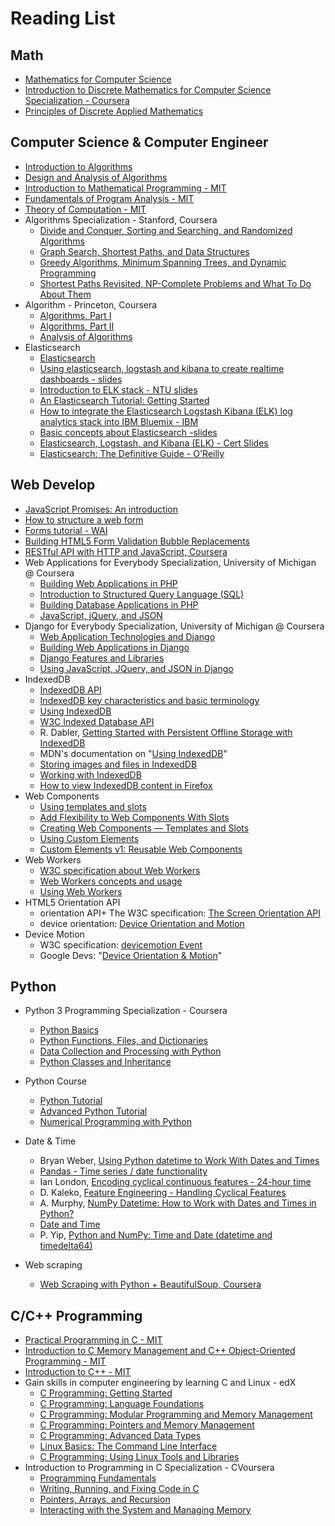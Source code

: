 # Reading List


## Math

+ [Mathematics for Computer Science](https://tinyurl.com/mtcdtkz)
+ [Introduction to Discrete Mathematics for Computer Science Specialization - Coursera](https://www.coursera.org/specializations/discrete-mathematics)
+ [Principles of Discrete Applied Mathematics](https://tinyurl.com/y5m5fblp)


## Computer Science & Computer Engineer

+ [Introduction to Algorithms](https://tinyurl.com/j5bc9md)
+ [Design and Analysis of Algorithms](https://tinyurl.com/hoq3768)
+ [Introduction to Mathematical Programming - MIT](https://tinyurl.com/y5kyx76y)
+ [Fundamentals of Program Analysis - MIT](https://tinyurl.com/y632qdmx)
+ [Theory of Computation - MIT](https://tinyurl.com/y64s55ox)
+ Algorithms Specialization - Stanford, Coursera
  + [Divide and Conquer, Sorting and Searching, and Randomized Algorithms](https://www.coursera.org/learn/algorithms-divide-conquer)
  + [Graph Search, Shortest Paths, and Data Structures](https://www.coursera.org/learn/algorithms-graphs-data-structures)
  + [Greedy Algorithms, Minimum Spanning Trees, and Dynamic Programming](https://www.coursera.org/learn/algorithms-greedy)
  + [Shortest Paths Revisited, NP-Complete Problems and What To Do About Them](https://www.coursera.org/learn/algorithms-npcomplete)
+ Algorithm - Princeton, Coursera
  + [Algorithms, Part I](https://www.coursera.org/learn/algorithms-part1)
  + [Algorithms, Part II](https://www.coursera.org/learn/algorithms-part2)
  + [Analysis of Algorithms](https://www.coursera.org/learn/analysis-of-algorithms)
+ Elasticsearch
  + [Elasticsearch](https://en.wikipedia.org/wiki/Elasticsearch)
  + [Using elasticsearch, logstash and kibana to create realtime dashboards - slides](https://tinyurl.com/yajg7zs6)
  + [Introduction to ELK stack - NTU slides](http://www.tp1rc.edu.tw/tpnet2016/training/10513.pdf)
  + [An Elasticsearch Tutorial: Getting Started](https://logz.io/blog/elasticsearch-tutorial/)
  + [How to integrate the Elasticsearch Logstash Kibana (ELK) log analytics stack into IBM Bluemix - IBM](https://tinyurl.com/ya3u2qje)
  + [Basic concepts about Elasticsearch -slides](https://tinyurl.com/yatolh2y)
  + [Elasticsearch, Logstash, and Kibana (ELK) - Cert Slides](https://tinyurl.com/yddrhyyx)
  + [Elasticsearch: The Definitive Guide - O'Reilly](https://tinyurl.com/y9wdhhgw)


## Web Develop

+ [JavaScript Promises: An introduction](https://web.dev/promises/#promise-api-reference)
+ [How to structure a web form](https://developer.mozilla.org/en-US/docs/Learn/Forms/How_to_structure_a_web_form)
+ [Forms tutorial - WAI](https://www.w3.org/WAI/tutorials/forms/)
+ [Building HTML5 Form Validation Bubble Replacements](https://tinyurl.com/yy85v45z)
+ [RESTful API with HTTP and JavaScript, Coursera](https://tinyurl.com/dxnmcpz7)
+ Web Applications for Everybody Specialization, University of Michigan @ Coursera
  + [Building Web Applications in PHP](https://www.coursera.org/learn/web-applications-php)
  + [Introduction to Structured Query Language (SQL)](https://www.coursera.org/learn/intro-sql)
  + [Building Database Applications in PHP](https://www.coursera.org/learn/database-applications-php)
  + [JavaScript, jQuery, and JSON](https://www.coursera.org/learn/javascript-jquery-json)
+ Django for Everybody Specialization, University of Michigan @ Coursera
  + [Web Application Technologies and Django](https://www.coursera.org/learn/django-database-web-apps)
  + [Building Web Applications in Django](https://www.coursera.org/learn/django-build-web-apps)
  + [Django Features and Libraries](https://www.coursera.org/learn/django-features-libraries)
  + [Using JavaScript, JQuery, and JSON in Django](https://www.coursera.org/learn/django-javascript-jquery-json)
+ IndexedDB
  + [IndexedDB API](https://developer.mozilla.org/en-US/docs/Web/API/IndexedDB_API)
  + [IndexedDB key characteristics and basic terminology](https://developer.mozilla.org/en-US/docs/Web/API/IndexedDB_API/Basic_Terminology)
  + [Using IndexedDB](https://developer.mozilla.org/en-US/docs/Web/API/IndexedDB_API/Using_IndexedDB)
  + [W3C Indexed Database API](https://www.w3.org/TR/IndexedDB/)
  + R. Dabler, [Getting Started with Persistent Offline Storage with IndexedDB](https://bit.ly/3hoTemr)
  + MDN's documentation on "[Using IndexedDB](https://developer.mozilla.org/en-US/docs/Web/API/IndexedDB_API/Using_IndexedDB)"
  + [Storing images and files in IndexedDB](http://robertnyman.com/2012/03/06/storing-images-and-files-in-indexeddb/)
  + [Working with IndexedDB](https://developers.google.com/web/ilt/pwa/working-with-indexeddb)
  + [How to view IndexedDB content in Firefox](https://stackoverflow.com/questions/9846013/how-to-view-indexeddb-content-in-firefox)
+ Web Components
  + [Using templates and slots](https://developer.mozilla.org/en-US/docs/Web/Web_Components/Using_templates_and_slots)
  + [Add Flexibility to Web Components With Slots](https://bit.ly/3i9PPZc)
  + [Creating Web Components — Templates and Slots](https://bit.ly/2ULQgjv)
  + [Using Custom Elements](https://developer.mozilla.org/en-US/docs/Web/Web_Components/Using_custom_elements)
  + [Custom Elements v1: Reusable Web Components](https://developers.google.com/web/fundamentals/web-components/customelements)
+ Web Workers
  + [W3C specification about Web Workers](https://www.w3.org/TR/workers/)
  + [Web Workers concepts and usage](https://developer.mozilla.org/en-US/docs/Web/API/Web_Workers_API)
  + [Using Web Workers](https://developer.mozilla.org/en-US/docs/Web/API/Web_Workers_API/Using_web_workers)
+ HTML5 Orientation API
  + orientation API+ The W3C specification: [The Screen Orientation API](https://www.w3.org/TR/screen-orientation/)
  + device orientation: [Device Orientation and Motion](https://www.html5rocks.com/en/tutorials/device/orientation/)
+ Device Motion
  + W3C specification: [devicemotion Event](https://w3c.github.io/deviceorientation/spec-source-orientation.html#devicemotion)
  + Google Devs: "[Device Orientation & Motion](https://developers.google.com/web/fundamentals/native-hardware/device-orientation/)"
  


## Python

+ Python 3 Programming Specialization - Coursera
  + [Python Basics](https://www.coursera.org/learn/python-basics?specialization=python-3-programming)
  + [Python Functions, Files, and Dictionaries](https://www.coursera.org/learn/python-functions-files-dictionaries?specialization=python-3-programming)
  + [Data Collection and Processing with Python](https://www.coursera.org/learn/data-collection-processing-python?specialization=python-3-programming)
  + [Python Classes and Inheritance](https://www.coursera.org/learn/python-classes-inheritance?specialization=python-3-programming)

+ Python Course
  + [Python Tutorial](https://www.python-course.eu/python3_course.php)
  + [Advanced Python Tutorial](https://www.python-course.eu/advanced_python.php)
  + [Numerical Programming with Python](https://www.python-course.eu/numerical_programming_with_python.php)


+ Date & Time
  + Bryan Weber, [Using Python datetime to Work With Dates and Times](https://realpython.com/python-datetime/)
  + [Pandas - Time series / date functionality](https://pandas.pydata.org/pandas-docs/stable/user_guide/timeseries.html)
  + Ian London, [Encoding cyclical continuous features - 24-hour time](https://ianlondon.github.io/blog/encoding-cyclical-features-24hour-time/)
  + D. Kaleko, [Feature Engineering - Handling Cyclical Features](http://blog.davidkaleko.com/feature-engineering-cyclical-features.html)
  + A. Murphy, [NumPy Datetime: How to Work with Dates and Times in Python?](https://blog.finxter.com/how-to-work-with-dates-and-times-in-python/)
  + [Date and Time](https://pythonpedia.com/en/tutorial/484/date-and-time)
  + P. Yip, [Python and NumPy: Time and Date (datetime and timedelta64)](https://dellwindowsreinstallationguide.com/python-and-numpy-time-and-date-datetime-and-timedelta64/)

+ Web scraping
  + [Web Scraping with Python + BeautifulSoup, Coursera](https://www.coursera.org/projects/web-scraping)

## C/C++ Programming

+ [Practical Programming in C - MIT](https://tinyurl.com/yyjb2aef)
+ [Introduction to C Memory Management and C++ Object-Oriented Programming - MIT](https://tinyurl.com/y4bn4t7q)
+ [Introduction to C++ - MIT](https://tinyurl.com/yakxhn54)
+ Gain skills in computer engineering by learning C and Linux - edX
  + [C Programming: Getting Started](https://www.edx.org/course/c-programming-getting-started)
  + [C Programming: Language Foundations](https://www.edx.org/course/c-programming-language-foundations)
  + [C Programming: Modular Programming and Memory Management](https://www.edx.org/course/c-programming-modular-programming-and-memory-manag)
  + [C Programming: Pointers and Memory Management](https://www.edx.org/course/c-programming-pointers-and-memory-management)
  + [C Programming: Advanced Data Types](https://www.edx.org/course/c-programming-advanced-data-types)
  + [Linux Basics: The Command Line Interface](https://www.edx.org/course/linux-basics-the-command-line-interface)
  + [C Programming: Using Linux Tools and Libraries](https://www.edx.org/course/c-programming-using-linux-tools-and-libraries)
+ Introduction to Programming in C Specialization - CVoursera
  + [Programming Fundamentals](https://www.coursera.org/learn/programming-fundamentals)
  + [Writing, Running, and Fixing Code in C](https://www.coursera.org/learn/writing-running-fixing-code)
  + [Pointers, Arrays, and Recursion](https://www.coursera.org/learn/pointers-arrays-recursion)
  + [Interacting with the System and Managing Memory](https://www.coursera.org/learn/interacting-system-managing-memory)




